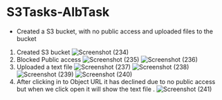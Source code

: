 # S3Tasks-AlbTask
 * Created a S3 bucket, with no public access and uploaded files to the bucket 
1) Created S3 bucket
![Screenshot (234)](https://github.com/cloudmoh/S3Tasks-AlbTask/assets/126796948/8ea5361f-ec4b-4245-89fa-0b72dd63e25f)
2) Blocked Public access
![Screenshot (235)](https://github.com/cloudmoh/S3Tasks-AlbTask/assets/126796948/5a58925a-3339-4fb4-b28d-41173bbcd39b)
![Screenshot (236)](https://github.com/cloudmoh/S3Tasks-AlbTask/assets/126796948/abe8e93f-1578-4b89-b308-c1320b778c16)
3) Uploaded a text file 
![Screenshot (237)](https://github.com/cloudmoh/S3Tasks-AlbTask/assets/126796948/87c230ee-2595-4c4e-b433-d4e1fe278243)
![Screenshot (238)](https://github.com/cloudmoh/S3Tasks-AlbTask/assets/126796948/f642595b-e052-4484-ab13-a41a82d6b9d1)
![Screenshot (239)](https://github.com/cloudmoh/S3Tasks-AlbTask/assets/126796948/42bf86d4-bb63-4ef5-8ce2-a0db64cf0873)
![Screenshot (240)](https://github.com/cloudmoh/S3Tasks-AlbTask/assets/126796948/503922d1-31ce-48c8-8970-816ff3a7da76)
4) After clicking in to Object URL it has declined due to no public access but when we click open it will show the text file .
![Screenshot (241)](https://github.com/cloudmoh/S3Tasks-AlbTask/assets/126796948/363feae5-b39c-4edb-9ab2-483e553c2b15)
